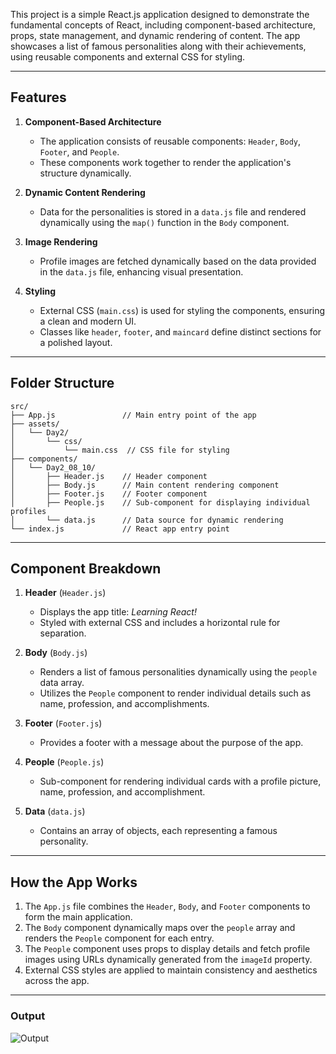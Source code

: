 This project is a simple React.js application designed to demonstrate the fundamental concepts of React, including component-based architecture, props, state management, and dynamic rendering of content. The app showcases a list of famous personalities along with their achievements, using reusable components and external CSS for styling.

---

## Features

1. **Component-Based Architecture**  
   - The application consists of reusable components: `Header`, `Body`, `Footer`, and `People`.  
   - These components work together to render the application's structure dynamically.  

2. **Dynamic Content Rendering**  
   - Data for the personalities is stored in a `data.js` file and rendered dynamically using the `map()` function in the `Body` component.  

3. **Image Rendering**  
   - Profile images are fetched dynamically based on the data provided in the `data.js` file, enhancing visual presentation.  

4. **Styling**  
   - External CSS (`main.css`) is used for styling the components, ensuring a clean and modern UI.  
   - Classes like `header`, `footer`, and `maincard` define distinct sections for a polished layout.  

---

## Folder Structure  

```
src/
├── App.js               // Main entry point of the app
├── assets/
│   └── Day2/
│       └── css/
│           └── main.css  // CSS file for styling
├── components/
│   └── Day2_08_10/
│       ├── Header.js    // Header component
│       ├── Body.js      // Main content rendering component
│       ├── Footer.js    // Footer component
│       ├── People.js    // Sub-component for displaying individual profiles
│       └── data.js      // Data source for dynamic rendering
└── index.js             // React app entry point
```

---

## Component Breakdown

1. **Header** (`Header.js`)  
   - Displays the app title: *Learning React!*  
   - Styled with external CSS and includes a horizontal rule for separation.

2. **Body** (`Body.js`)  
   - Renders a list of famous personalities dynamically using the `people` data array.  
   - Utilizes the `People` component to render individual details such as name, profession, and accomplishments.

3. **Footer** (`Footer.js`)  
   - Provides a footer with a message about the purpose of the app.  

4. **People** (`People.js`)  
   - Sub-component for rendering individual cards with a profile picture, name, profession, and accomplishment.

5. **Data** (`data.js`)  
   - Contains an array of objects, each representing a famous personality.  

---

## How the App Works  

1. The `App.js` file combines the `Header`, `Body`, and `Footer` components to form the main application.  
2. The `Body` component dynamically maps over the `people` array and renders the `People` component for each entry.  
3. The `People` component uses props to display details and fetch profile images using URLs dynamically generated from the `imageId` property.  
4. External CSS styles are applied to maintain consistency and aesthetics across the app.  

---

### Output
![Output](./output/Output.png)